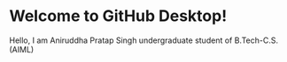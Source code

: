 # Welcome to GitHub Desktop!

Hello,
I am Aniruddha Pratap Singh undergraduate student of B.Tech-C.S.(AIML)
<br>
